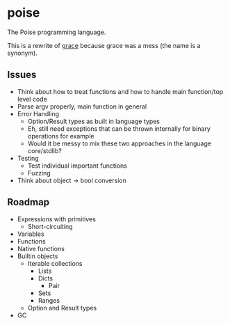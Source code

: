 # poise

The Poise programming language.

This is a rewrite of [grace](https://github.com/ryanjeffares/grace) because grace was a mess (the name is a synonym).

## Issues
* Think about how to treat functions and how to handle main function/top level code
* Parse argv properly, main function in general
* Error Handling
    * Option/Result types as built in language types
    * Eh, still need exceptions that can be thrown internally for binary operations for example
    * Would it be messy to mix these two approaches in the language core/stdlib?
* Testing
    * Test individual important functions
    * Fuzzing
* Think about object -> bool conversion

## Roadmap
* Expressions with primitives
    * Short-circuiting
* Variables
* Functions
* Native functions
* Builtin objects
    * Iterable collections
        * Lists
        * Dicts
            * Pair
        * Sets
        * Ranges
    * Option and Result types
* GC